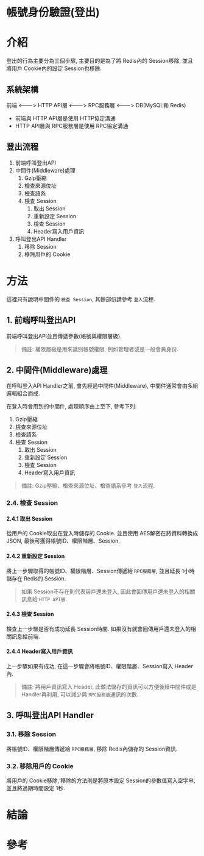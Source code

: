 # 帳號身份驗證(登出)

# 介紹 
登出的行為主要分為三個步驟, 主要目的是為了將 Redis內的 Session移除, 並且將用戶 Cookie內的設定 Session也移除.

## 系統架構
前端 <---> HTTP API層 <---> RPC服務層 <---> DB(MySQL和 Redis)
- 前端與 HTTP API層是使用 HTTP協定溝通
- HTTP API層與 RPC服務層是使用 RPC協定溝通

## 登出流程
1. 前端呼叫登出API
1. 中間件(Middleware)處理
    1. Gzip壓縮
    1. 檢查來源位址
    1. 檢查語系
    1. 檢查 Session
        1. 取出 Session
        1. 重新設定 Session
        1. 檢查 Session
        1. Header寫入用戶資訊
1. 呼叫登出API Handler
    1. 移除 Session
    2. 移除用戶的 Cookie

# 方法
這裡只有說明中間件的 `檢查 Session`, 其餘部份請參考 `登入`流程.

## 1. 前端呼叫登出API
前端呼叫登出API並且傳遞參數(帳號與權限層級).

> 備註: 權限層級是用來識別帳號權限, 例如管理者或是一般會員身份.
## 2. 中間件(Middleware)處理
在呼叫登入API Handler之前, 會先經過中間件(Middleware), 中間件通常會由多組邏輯組合而成.

在登入時會用到的中間件, 處理順序由上至下, 參考下列:
1. Gzip壓縮
1. 檢查來源位址
1. 檢查語系
1. 檢查 Session
    1. 取出 Session
    1. 重新設定 Session  
    1. 檢查 Session
    1. Header寫入用戶資訊

> 備註: Gzip壓縮、檢查來源位址、檢查語系參考 `登入`流程.

### 2.4. 檢查 Session
#### 2.4.1 取出 Session
從用戶的 Cookie取出在登入時儲存的 Cookie. 並且使用 AES解密在將資料轉換成 JSON, 最後可獲得帳號ID、權限階層、Session.

#### 2.4.2 重新設定 Session
將上一步驟取得的帳號ID、權限階層、Session傳遞給 `RPC服務層`, 並且延長 1小時儲存在 Redis的 Session.

> 如果 Session不存在則代表用戶還未登入, 因此會回傳用戶還未登入的相關訊息給 `HTTP API層`.

#### 2.4.3 檢查 Session
檢查上一步驟是否有成功延長 Session時間. 如果沒有就會回傳用戶還未登入的相關訊息給前端.

#### 2.4.4 Header寫入用戶資訊
上一步驟如果有成功, 在這一步驟會將帳號ID、權限階層、Session寫入 Header內.

> 備註: 將用戶資訊寫入 Header, 此做法儲存的資訊可以方便後續中間件或是 Handler再利用, 可以減少與 `RPC服務層`通訊的次數.

## 3. 呼叫登出API Handler
### 3.1. 移除 Session
將帳號ID、權限階層傳遞給 `RPC服務層`, 移除 Redis內儲存的 Session資訊.

### 3.2. 移除用戶的 Cookie
將用戶的 Cookie移除, 移除的方法則是將原本設定 Session的參數值寫入空字串, 並且將過期時間設定 1秒.

# 結論

# 參考
